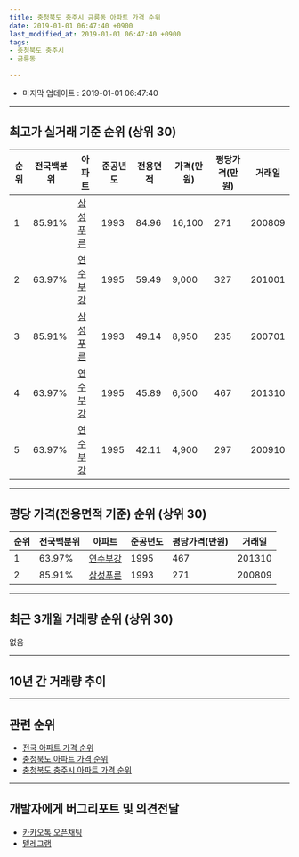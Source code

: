 ```yaml
---
title: 충청북도 충주시 금릉동 아파트 가격 순위
date: 2019-01-01 06:47:40 +0900
last_modified_at: 2019-01-01 06:47:40 +0900
tags:
- 충청북도 충주시
- 금릉동

---
```


* 마지막 업데이트 : 2019-01-01 06:47:40

---

## 최고가 실거래 기준 순위 (상위 30)


|순위|전국백분위|아파트|준공년도|전용면적|가격(만원)|평당가격(만원)|거래일|
|---|---|---|---|---|---|---|---|
|1|85.91%|[삼성푸른](https://search.naver.com/search.naver?query=%EC%B6%A9%EC%B2%AD%EB%B6%81%EB%8F%84+%EC%B6%A9%EC%A3%BC%EC%8B%9C+%EA%B8%88%EB%A6%89%EB%8F%99+%EC%82%BC%EC%84%B1%ED%91%B8%EB%A5%B8)|1993|84.96|16,100|271|200809|
|2|63.97%|[연수부강](https://search.naver.com/search.naver?query=%EC%B6%A9%EC%B2%AD%EB%B6%81%EB%8F%84+%EC%B6%A9%EC%A3%BC%EC%8B%9C+%EA%B8%88%EB%A6%89%EB%8F%99+%EC%97%B0%EC%88%98%EB%B6%80%EA%B0%95)|1995|59.49|9,000|327|201001|
|3|85.91%|[삼성푸른](https://search.naver.com/search.naver?query=%EC%B6%A9%EC%B2%AD%EB%B6%81%EB%8F%84+%EC%B6%A9%EC%A3%BC%EC%8B%9C+%EA%B8%88%EB%A6%89%EB%8F%99+%EC%82%BC%EC%84%B1%ED%91%B8%EB%A5%B8)|1993|49.14|8,950|235|200701|
|4|63.97%|[연수부강](https://search.naver.com/search.naver?query=%EC%B6%A9%EC%B2%AD%EB%B6%81%EB%8F%84+%EC%B6%A9%EC%A3%BC%EC%8B%9C+%EA%B8%88%EB%A6%89%EB%8F%99+%EC%97%B0%EC%88%98%EB%B6%80%EA%B0%95)|1995|45.89|6,500|467|201310|
|5|63.97%|[연수부강](https://search.naver.com/search.naver?query=%EC%B6%A9%EC%B2%AD%EB%B6%81%EB%8F%84+%EC%B6%A9%EC%A3%BC%EC%8B%9C+%EA%B8%88%EB%A6%89%EB%8F%99+%EC%97%B0%EC%88%98%EB%B6%80%EA%B0%95)|1995|42.11|4,900|297|200910|


---

## 평당 가격(전용면적 기준) 순위 (상위 30)


|순위|전국백분위|아파트|준공년도|평당가격(만원)|거래일|
|---|---|---|---|---|---|
|1|63.97%|[연수부강](https://search.naver.com/search.naver?query=%EC%B6%A9%EC%B2%AD%EB%B6%81%EB%8F%84+%EC%B6%A9%EC%A3%BC%EC%8B%9C+%EA%B8%88%EB%A6%89%EB%8F%99+%EC%97%B0%EC%88%98%EB%B6%80%EA%B0%95)|1995|467|201310|
|2|85.91%|[삼성푸른](https://search.naver.com/search.naver?query=%EC%B6%A9%EC%B2%AD%EB%B6%81%EB%8F%84+%EC%B6%A9%EC%A3%BC%EC%8B%9C+%EA%B8%88%EB%A6%89%EB%8F%99+%EC%82%BC%EC%84%B1%ED%91%B8%EB%A5%B8)|1993|271|200809|


---

## 최근 3개월 거래량 순위 (상위 30)

없음

---

## 10년 간 거래량 추이


<div style="width:100%;">
    <canvas id="deal_progress" height="250"></canvas>
</div>

<script>
new Chart(document.getElementById("deal_progress"), {
    type: 'line',
    data: {
        labels: ['200901','200902','200903','200904','200905','200906','200907','200908','200909','200910','200911','200912','201001','201002','201003','201004','201005','201006','201007','201008','201009','201010','201011','201012','201101','201102','201103','201104','201105','201106','201107','201108','201109','201110','201111','201112','201201','201202','201203','201204','201205','201206','201207','201208','201209','201210','201211','201212','201301','201302','201303','201304','201305','201306','201307','201308','201309','201310','201311','201312','201401','201402','201403','201404','201405','201406','201407','201408','201409','201410','201411','201412','201501','201502','201503','201504','201505','201506','201507','201508','201509','201510','201511','201512','201601','201602','201603','201604','201605','201606','201607','201608','201609','201610','201611','201612','201701','201702','201703','201704','201705','201706','201707','201708','201709','201710','201711','201712','201801','201802','201803','201804','201805','201806','201807','201808','201809','201810','201811','201812','201901'],
        datasets: [{
            label: '실거래 수',
            pointRadius: 1,
            data: [3, 2, 3, 2, 3, 1, 7, 3, 6, 7, 3, 3, 3, 2, 7, 4, 3, 7, 1, 6, 10, 6, 1, 5, 7, 4, 5, 3, 1, 2, 4, 6, 5, 2, 2, 1, 3, 2, 4, 2, 1, 3, 4, 3, 2, 4, 2, 1, 0, 2, 4, 3, 2, 1, 4, 4, 4, 3, 1, 2, 6, 5, 2, 4, 2, 1, 1, 4, 3, 4, 2, 1, 2, 4, 5, 3, 2, 2, 4, 7, 1, 4, 6, 4, 4, 3, 0, 6, 2, 0, 2, 0, 2, 3, 2, 1, 6, 3, 0, 4, 1, 5, 4, 1, 1, 1, 0, 1, 1, 3, 2, 1, 0, 0, 3, 1, 0, 0, 0, 0, 0],
            borderColor: "rgba(255, 201, 14, 1)",
            backgroundColor: "rgba(255, 201, 14, 0.5)",
            fill: true,
        }]
    },
    options: {
        responsive: true,
        title: {
            display: true,
            text: '10년간 거래량 추이'
        },
        tooltips: {
            mode: 'index',
            intersect: false,
        },
        hover: {
            mode: 'nearest',
            intersect: true
        },
        scales: {
            xAxes: [{
                display: true,
                scaleLabel: {
                    display: true,
                    labelString: '년/월'
                }
            }],
            yAxes: [{
                display: true,
                ticks: {
                    suggestedMin: 0,
                },
                scaleLabel: {
                    display: true,
                    labelString: '실거래 수'
                }
            }]
        }
    }
});

</script>


---

## 관련 순위

- [전국 아파트 가격 순위](https://inasie.github.io/apt-ranking/전국)
- [충청북도 아파트 가격 순위](https://inasie.github.io/apt-ranking/충청북도)
- [충청북도 충주시 아파트 가격 순위](https://inasie.github.io/apt-ranking/충청북도-충주시)


---

## 개발자에게 버그리포트 및 의견전달

- [카카오톡 오픈채팅](https://open.kakao.com/o/gLJUAP4)
- [텔레그램](https://t.me/inasie)


